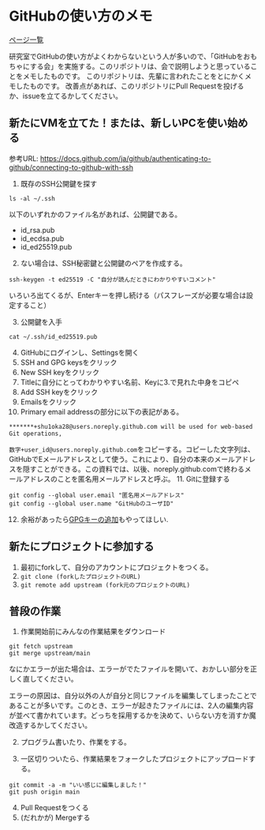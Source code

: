 GitHubの使い方のメモ
======================
[ページ一覧](/menu.md)

研究室でGitHubの使い方がよくわからないという人が多いので、「GitHubをおもちゃにする会」を実施する。このリポジトリは、会で説明しようと思っていることをメモしたものです。
このリポジトリは、先輩に言われたことをとにかくメモしたものです。
改善点があれば、このリポジトリにPull Requestを投げるか、issueを立てるかしてください。

新たにVMを立てた！または、新しいPCを使い始める
----------------------------------------------
参考URL: https://docs.github.com/ja/github/authenticating-to-github/connecting-to-github-with-ssh

1. 既存のSSH公開鍵を探す
```
ls -al ~/.ssh
```

以下のいずれかのファイル名があれば、公開鍵である。
- id_rsa.pub
- id_ecdsa.pub
- id_ed25519.pub

2. ない場合は、SSH秘密鍵と公開鍵のペアを作成する。
```
ssh-keygen -t ed25519 -C "自分が読んだときにわかりやすいコメント"
```
いろいろ出てくるが、Enterキーを押し続ける（パスフレーズが必要な場合は設定すること）

3. 公開鍵を入手
```
cat ~/.ssh/id_ed25519.pub
```

4. GitHubにログインし、Settingsを開く
5. SSH and GPG keysをクリック
6. New SSH keyをクリック
7. Titleに自分にとってわかりやすい名前、Keyに3.で見れた中身をコピペ
8. Add SSH keyをクリック
9. Emailsをクリック
10. Primary email addressの部分に以下の表記がある。
```
*******+shu1oka28@users.noreply.github.com will be used for web-based Git operations, 
```
`数字+user_id@users.noreply.github.com`をコピーする。コピーした文字列は、GitHubでEメールアドレスとして使う。これにより、自分の本来のメールアドレスを隠すことができる。この資料では、以後、noreply.github.comで終わるメールアドレスのことを匿名用メールアドレスと呼ぶ。
11. Gitに登録する
```
git config --global user.email "匿名用メールアドレス"
git config --global user.name "GitHubのユーザID"
```

12. 余裕があったら[GPGキーの追加](/gpg.md)もやってほしい.


新たにプロジェクトに参加する
-------------------------------

1. 最初にforkして、自分のアカウントにプロジェクトをつくる。
2. `git clone (forkしたプロジェクトのURL)`
3. `git remote add upstream (fork元のプロジェクトのURL)`

普段の作業
-----------------------

1. 作業開始前にみんなの作業結果をダウンロード
```
git fetch upstream
git merge upstream/main
```
なにかエラーが出た場合は、エラーがでたファイルを開いて、おかしい部分を正しく直してください。

エラーの原因は、自分以外の人が自分と同じファイルを編集してしまったことであることが多いです。このとき、エラーが起きたファイルには、2人の編集内容が並べて書かれています。どっちを採用するかを決めて、いらない方を消すか魔改造するかしてください。

2. プログラム書いたり、作業をする。

3. 一区切りついたら、作業結果をフォークしたプロジェクトにアップロードする。
```
git commit -a -m "いい感じに編集しました！"
git push origin main
```

4. Pull Requestをつくる
5. (だれかが) Mergeする


